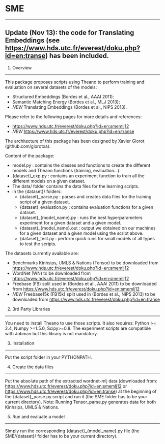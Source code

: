 SME
===

------
Update (Nov 13): the code for Translating Embeddings (see https://www.hds.utc.fr/everest/doku.php?id=en:transe) has been included.
------

1. Overview
-----------------------------------------------------------------

This package proposes scripts using Theano to perform training and evaluation on several datasets of the models: 
- Structured Embeddings (Bordes et al., AAAI 2011);
- Semantic Matching Energy (Bordes et al., MLJ 2013);
- *NEW* Translating Embeddings (Bordes et al., NIPS 2013).

Please refer to the following pages for more details and references:  
- https://www.hds.utc.fr/everest/doku.php?id=en:smemlj12
- *NEW* https://www.hds.utc.fr/everest/doku.php?id=en:transe

The architecture of this package has been designed by Xavier Glorot (github.com/glorotxa).

Content of the package:
- model.py : contains the classes and functions to create the different models and Theano functions (training, evaluation...).
- {dataset}_exp.py : contains an experiment function to train all the different models on a given dataset.
- The data/ folder contains the data files for the learning scripts.
- in the {dataset}/ folders:
	* {dataset}_parse.py : parses and creates data files for the training script of a given dataset.
	* {dataset}_evaluation.py : contains evaluation functions for a given dataset.
	* {dataset}_{model_name}.py : runs the best hyperparameters experiment for a given dataset and a given model.
	* {dataset}_{model_name}.out : output we obtained on our machines for a given dataset and a given model using the script above.
	* {dataset}_test.py : perform quick runs for small models of all types to test the scripts.

The datasets currently available are:
 * Benchmarks Kinhsips, UMLS & Nations (Tensor) to be downloaded from https://www.hds.utc.fr/everest/doku.php?id=en:smemlj12
 * WordNet (WN) to be downloaded from https://www.hds.utc.fr/everest/doku.php?id=en:smemlj12
 * Freebase (FB) split used in (Bordes et al., AAAI 2011) to be downloaded from https://www.hds.utc.fr/everest/doku.php?id=en:smemlj12
 * *NEW* Freebase15k (FB15k)  split used in (Bordes et al., NIPS 2013) to be downloaded from https://www.hds.utc.fr/everest/doku.php?id=en:transe



2. 3rd Party Libraries
-----------------------------------------------------------------

You need to install Theano to use those scripts. It also requires: Python >= 2.4, Numpy >=1.5.0, Scipy>=0.8.
The experiment scripts are compatible with Jobman but this library is not mandatory.


3. Installation
-----------------------------------------------------------------

Put the script folder in your PYTHONPATH.


4. Create the data files
-----------------------------------------------------------------

Put the absolute path of the extracted wordnet-mlj data (downloaded from: https://www.hds.utc.fr/everest/doku.php?id=en:smemlj12 or  https://www.hds.utc.fr/everest/doku.php?id=en:transe) at the beginning of the {dataset}_parse.py script and run it (the SME folder has to be your current directory). Note: Running Tensor_parse.py generates data for both Kinhsips, UMLS & Nations.

5. Run and evaluate a model
-----------------------------------------------------------------

Simply run the corresponding {dataset}_{model_name}.py file (the SME/{dataset}/ folder has to be your current directory).
